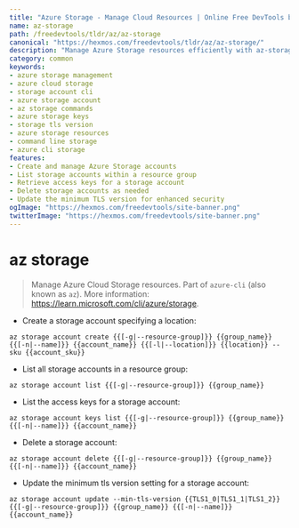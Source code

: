 ```yaml
---
title: "Azure Storage - Manage Cloud Resources | Online Free DevTools by Hexmos"
name: az-storage
path: /freedevtools/tldr/az/az-storage
canonical: "https://hexmos.com/freedevtools/tldr/az/az-storage/"
description: "Manage Azure Storage resources efficiently with az-storage. Control storage accounts, access keys, and TLS versions. Free online tool, no registration required."
category: common
keywords:
- azure storage management
- azure cloud storage
- storage account cli
- azure storage account
- az storage commands
- azure storage keys
- storage tls version
- azure storage resources
- command line storage
- azure cli storage
features:
- Create and manage Azure Storage accounts
- List storage accounts within a resource group
- Retrieve access keys for a storage account
- Delete storage accounts as needed
- Update the minimum TLS version for enhanced security
ogImage: "https://hexmos.com/freedevtools/site-banner.png"
twitterImage: "https://hexmos.com/freedevtools/site-banner.png"
---
```


# az storage

> Manage Azure Cloud Storage resources.
> Part of `azure-cli` (also known as `az`).
> More information: <https://learn.microsoft.com/cli/azure/storage>.

- Create a storage account specifying a location:

`az storage account create {{[-g|--resource-group]}} {{group_name}} {{[-n|--name]}} {{account_name}} {{[-l|--location]}} {{location}} --sku {{account_sku}}`

- List all storage accounts in a resource group:

`az storage account list {{[-g|--resource-group]}} {{group_name}}`

- List the access keys for a storage account:

`az storage account keys list {{[-g|--resource-group]}} {{group_name}} {{[-n|--name]}} {{account_name}}`

- Delete a storage account:

`az storage account delete {{[-g|--resource-group]}} {{group_name}} {{[-n|--name]}} {{account_name}}`

- Update the minimum tls version setting for a storage account:

`az storage account update --min-tls-version {{TLS1_0|TLS1_1|TLS1_2}} {{[-g|--resource-group]}} {{group_name}} {{[-n|--name]}} {{account_name}}`
